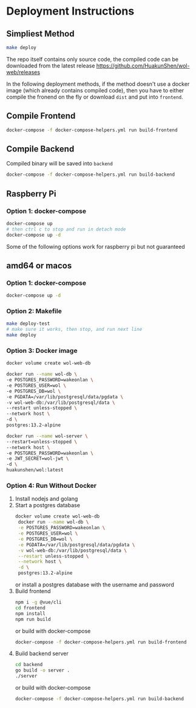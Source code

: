 # Deployment Instructions

## Simpliest Method

```bash
make deploy
```

The repo itself contains only source code, the compiled code can be downloaded from the latest release https://github.com/HuakunShen/wol-web/releases

In the following deployment methods, if the method doesn't use a docker image (which already contains compiled code), then you have to either compile the fronend on the fly or download `dist` and put into `frontend`.

## Compile Frontend

```bash
docker-compose -f docker-compose-helpers.yml run build-frontend
```

## Compile Backend

Compiled binary will be saved into `backend`

```bash
docker-compose -f docker-compose-helpers.yml run build-backend
```

## Raspberry Pi

### Option 1: docker-compose

```bash
docker-compose up
# then ctrl c to stop and run in detach mode
docker-compose up -d
```

Some of the following options work for raspberry pi but not guaranteed

## amd64 or macos

### Option 1: docker-compose

```bash
docker-compose up -d
```

### Option 2: Makefile

```bash
make deploy-test
# make sure it works, then stop, and run next line
make deploy
```

### Option 3: Docker image

```bash
docker volume create wol-web-db

docker run --name wol-db \
-e POSTGRES_PASSWORD=wakeonlan \
-e POSTGRES_USER=wol \
-e POSTGRES_DB=wol \
-e PGDATA=/var/lib/postgresql/data/pgdata \
-v wol-web-db:/var/lib/postgresql/data \
--restart unless-stopped \
--network host \
-d \
postgres:13.2-alpine

docker run --name wol-server \
--restart=unless-stopped \
--network host \
-e POSTGRES_PASSWORD=wakeonlan \
-e JWT_SECRET=wol-jwt \
-d \
huakunshen/wol:latest
```

### Option 4: Run Without Docker

1. Install nodejs and golang
2. Start a postgres database
   ```bash
   docker volume create wol-web-db
    docker run --name wol-db \
    -e POSTGRES_PASSWORD=wakeonlan \
    -e POSTGRES_USER=wol \
    -e POSTGRES_DB=wol \
    -e PGDATA=/var/lib/postgresql/data/pgdata \
    -v wol-web-db:/var/lib/postgresql/data \
    --restart unless-stopped \
    --network host \
    -d \
    postgres:13.2-alpine
   ```
   or install a postgres database with the username and password
3. Build frontend
   ```bash
   npm i -g @vue/cli
   cd frontend
   npm install
   npm run build
   ```
   or build with docker-compose
   ```bash
   docker-compose -f docker-compose-helpers.yml run build-frontend
   ```
4. Build backend server
   ```bash
   cd backend
   go build -o server .
   ./server
   ```
   or build with docker-compose
   ```bash
   docker-compose -f docker-compose-helpers.yml run build-backend
   ```
